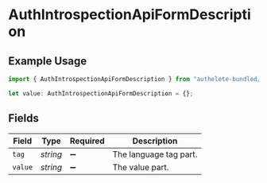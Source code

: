 # AuthIntrospectionApiFormDescription

## Example Usage

```typescript
import { AuthIntrospectionApiFormDescription } from "authelete-bundled/models/operations";

let value: AuthIntrospectionApiFormDescription = {};
```

## Fields

| Field                  | Type                   | Required               | Description            |
| ---------------------- | ---------------------- | ---------------------- | ---------------------- |
| `tag`                  | *string*               | :heavy_minus_sign:     | The language tag part. |
| `value`                | *string*               | :heavy_minus_sign:     | The value part.        |